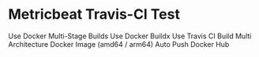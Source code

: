 # Metricbeat Travis-CI Test
Use Docker Multi-Stage Builds
Use Docker Buildx
Use Travis CI
Build Multi Architecture Docker Image (amd64 / arm64)
Auto Push Docker Hub
